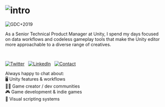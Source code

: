 <br>

# ![intro](https://user-images.githubusercontent.com/7104693/88450894-4bcc6200-ce07-11ea-9a03-d12df8a15eca.png) 

![GDC+2019](https://user-images.githubusercontent.com/7104693/88450449-d6ab5d80-ce03-11ea-892c-9880dba41ddb.jpg)

As a Senior Technical Product Manager at Unity, I spend my days focused on data workflows and codeless gameplay tools that make the Unity editor more approachable to a diverse range of creatives.

<br>

[![Twitter](https://user-images.githubusercontent.com/7104693/88465695-a2728400-ce79-11ea-985a-3cd50e92f0b3.png)](https://twitter.com/avashly) &nbsp; [![LinkedIn](https://user-images.githubusercontent.com/7104693/88465737-f7ae9580-ce79-11ea-9aca-0d13b28b5a9a.png)](https://www.linkedin.com/in/ashleyalicea/) &nbsp; [![Contact](https://user-images.githubusercontent.com/7104693/88465738-f8472c00-ce79-11ea-9a95-3ea784048920.png)](https://www.ashleyalicea.com/#contact)

Always happy to chat about: <br>
🖥️ Unity features &amp; workflows <br>
🤝🏽 Game creator / dev communities <br>
🎮 Game development & indie games<br>
👀 Visual scripting systems <br>
<br>
